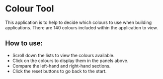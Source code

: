 # Colour Tool

This application is to help to decide which colours to use when building applications. There are 140 colours included within the application to view.


## How to use:

* Scroll down the lists to view the colours available.
* Click on the colours to display them in the panels above.
* Compare the left-hand and right-hand sections.
* Click the reset buttons to go back to the start.
